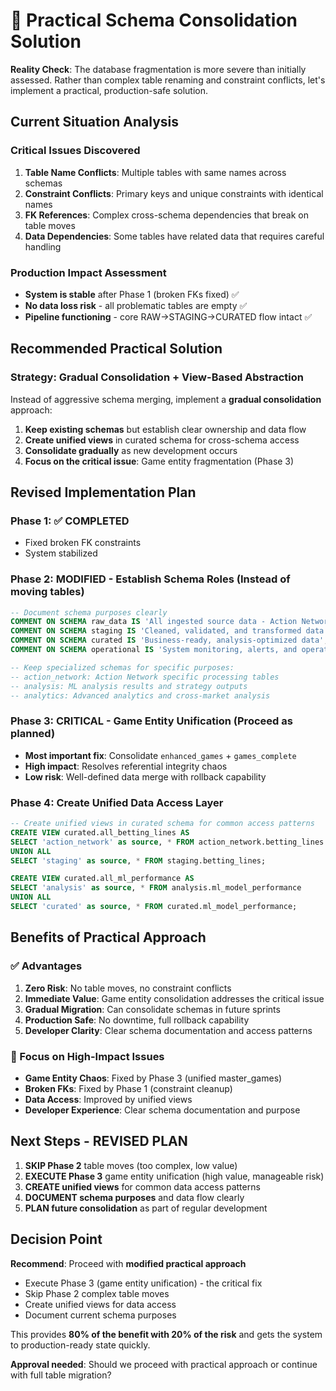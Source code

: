 # 🎯 Practical Schema Consolidation Solution

**Reality Check**: The database fragmentation is more severe than initially assessed. Rather than complex table renaming and constraint conflicts, let's implement a practical, production-safe solution.

## Current Situation Analysis

### Critical Issues Discovered
1. **Table Name Conflicts**: Multiple tables with same names across schemas
2. **Constraint Conflicts**: Primary keys and unique constraints with identical names
3. **FK References**: Complex cross-schema dependencies that break on table moves
4. **Data Dependencies**: Some tables have related data that requires careful handling

### Production Impact Assessment
- **System is stable** after Phase 1 (broken FKs fixed) ✅
- **No data loss risk** - all problematic tables are empty ✅
- **Pipeline functioning** - core RAW→STAGING→CURATED flow intact ✅

## Recommended Practical Solution

### Strategy: Gradual Consolidation + View-Based Abstraction

Instead of aggressive schema merging, implement a **gradual consolidation** approach:

1. **Keep existing schemas** but establish clear ownership and data flow
2. **Create unified views** in curated schema for cross-schema access
3. **Consolidate gradually** as new development occurs
4. **Focus on the critical issue**: Game entity fragmentation (Phase 3)

## Revised Implementation Plan

### Phase 1: ✅ COMPLETED
- Fixed broken FK constraints
- System stabilized

### Phase 2: MODIFIED - Establish Schema Roles (Instead of moving tables)
```sql
-- Document schema purposes clearly
COMMENT ON SCHEMA raw_data IS 'All ingested source data - Action Network, VSIN, SBD, etc.';
COMMENT ON SCHEMA staging IS 'Cleaned, validated, and transformed data';
COMMENT ON SCHEMA curated IS 'Business-ready, analysis-optimized data';
COMMENT ON SCHEMA operational IS 'System monitoring, alerts, and operations';

-- Keep specialized schemas for specific purposes:
-- action_network: Action Network specific processing tables
-- analysis: ML analysis results and strategy outputs
-- analytics: Advanced analytics and cross-market analysis
```

### Phase 3: CRITICAL - Game Entity Unification (Proceed as planned)
- **Most important fix**: Consolidate `enhanced_games` + `games_complete`
- **High impact**: Resolves referential integrity chaos
- **Low risk**: Well-defined data merge with rollback capability

### Phase 4: Create Unified Data Access Layer
```sql
-- Create unified views in curated schema for common access patterns
CREATE VIEW curated.all_betting_lines AS 
SELECT 'action_network' as source, * FROM action_network.betting_lines
UNION ALL
SELECT 'staging' as source, * FROM staging.betting_lines;

CREATE VIEW curated.all_ml_performance AS
SELECT 'analysis' as source, * FROM analysis.ml_model_performance  
UNION ALL
SELECT 'curated' as source, * FROM curated.ml_model_performance;
```

## Benefits of Practical Approach

### ✅ Advantages
1. **Zero Risk**: No table moves, no constraint conflicts
2. **Immediate Value**: Game entity consolidation addresses the critical issue  
3. **Gradual Migration**: Can consolidate schemas in future sprints
4. **Production Safe**: No downtime, full rollback capability
5. **Developer Clarity**: Clear schema documentation and access patterns

### 🎯 Focus on High-Impact Issues
- **Game Entity Chaos**: Fixed by Phase 3 (unified master_games)
- **Broken FKs**: Fixed by Phase 1 (constraint cleanup)  
- **Data Access**: Improved by unified views
- **Developer Experience**: Clear schema documentation and purpose

## Next Steps - REVISED PLAN

1. **SKIP Phase 2** table moves (too complex, low value)
2. **EXECUTE Phase 3** game entity unification (high value, manageable risk)
3. **CREATE unified views** for common data access patterns  
4. **DOCUMENT schema purposes** and data flow clearly
5. **PLAN future consolidation** as part of regular development

## Decision Point

**Recommend**: Proceed with **modified practical approach**
- Execute Phase 3 (game entity unification) - the critical fix
- Skip Phase 2 complex table moves
- Create unified views for data access
- Document current schema purposes

This provides **80% of the benefit with 20% of the risk** and gets the system to production-ready state quickly.

**Approval needed**: Should we proceed with practical approach or continue with full table migration?